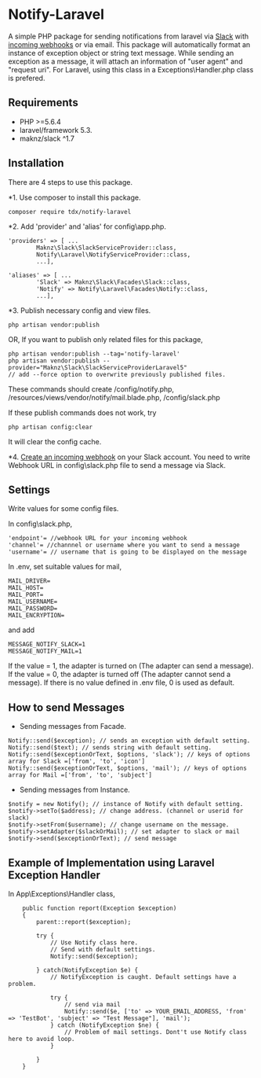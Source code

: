 # Notify-Laravel
A simple PHP package for sending notifications from laravel via [Slack](https://slack.com) with [incoming webhooks](https://my.slack.com/services/new/incoming-webhook) or via email.
This package will automatically format an instance of exception object or string text message.
While sending an exception as a message, it will attach an information of "user agent" and "request uri".
For Laravel, using this class in a Exceptions\Handler.php class is prefered.

## Requirements

* PHP >=5.6.4
* laravel/framework 5.3.
* maknz/slack ^1.7

## Installation

There are 4 steps to use this package.

*1. Use composer to install this package.

```
composer require tdx/notify-laravel
```

*2. Add 'provider' and 'alias' for config\app.php.
```
'providers' => [ ...
        Maknz\Slack\SlackServiceProvider::class,
        Notify\Laravel\NotifyServiceProvider::class,
        ...],
        
'aliases' => [ ...
        'Slack' => Maknz\Slack\Facades\Slack::class,
        'Notify' => Notify\Laravel\Facades\Notify::class,
        ...],
```

*3. Publish necessary config and view files.
```
php artisan vendor:publish
```
OR, 
If you want to publish only related files for this package,
```
php artisan vendor:publish --tag='notify-laravel'
php artisan vendor:publish --provider="Maknz\Slack\SlackServiceProviderLaravel5"
// add --force option to overwrite previously published files.
```

These commands should create 
/config/notify.php, 
/resources/views/vendor/notify/mail.blade.php,
/config/slack.php


If these publish commands does not work, try 
```
php artisan config:clear
```
It will clear the config cache.


*4. [Create an incoming webhook](https://my.slack.com/services/new/incoming-webhook) on your Slack account. You need to write Webhook URL in config\slack.php file to send a message via Slack. 


## Settings
Write values for some config files.

In config\slack.php,
```
'endpoint'= //webhook URL for your incoming webhook
'channel'= //channnel or username where you want to send a message
'username'= // username that is going to be displayed on the message
```

In .env, set suitable values for mail,
```
MAIL_DRIVER=
MAIL_HOST=
MAIL_PORT=
MAIL_USERNAME=
MAIL_PASSWORD=
MAIL_ENCRYPTION=
```

and add
```
MESSAGE_NOTIFY_SLACK=1
MESSAGE_NOTIFY_MAIL=1
```
If the value = 1, the adapter is turned on (The adapter can send a message). If the value = 0, the adapter is turned off (The adapter cannot send a message). If there is no value defined in .env file, 0 is used as default.


## How to send Messages
* Sending messages from Facade.
```
Notify::send($exception); // sends an exception with default setting.
Notify::send($text); // sends string with default setting.
Notify::send($exceptionOrText, $options, 'slack'); // keys of options array for Slack =['from', 'to', 'icon'] 
Notify::send($exceptionOrText, $options, 'mail'); // keys of options array for Mail =['from', 'to', 'subject'] 

```

* Sending messages from Instance.

```
$notify = new Notify(); // instance of Notify with default setting.
$notify->setTo($address); // change address. (channel or userid for slack)
$notify->setFrom($username); // change username on the message.
$notify->setAdapter($slackOrMail); // set adapter to slack or mail
$notify->send($exceptionOrText); // send message
```

## Example of Implementation using Laravel Exception Handler

In App\Exceptions\Handler class,
```
    public function report(Exception $exception)
    {
        parent::report($exception);

        try {
            // Use Notify class here.
            // Send with default settings.
            Notify::send($exception);

        } catch(NotifyException $e) {
            // NotifyException is caught. Default settings have a problem.
            
            try {
                // send via mail
                Notify::send($e, ['to' => YOUR_EMAIL_ADDRESS, 'from' => 'TestBot', 'subject' => "Test Message"], 'mail');
            } catch (NotifyException $ne) {
                // Problem of mail settings. Dont't use Notify class here to avoid loop.
            }
            
        } 
    }
```
    
